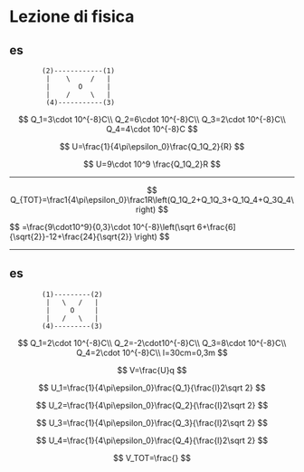 # Lezione di fisica

## es

			(2)------------(1)
			 |    \     /   |
			 |       O      |
			 |    /     \   |
			 (4)-----------(3)
$$
Q_1=3\cdot 10^{-8}C\\
Q_2=6\cdot 10^{-8}C\\
Q_3=2\cdot 10^{-8}C\\
Q_4=4\cdot 10^{-8}C
$$

$$
U=\frac{1}{4\pi\epsilon_0}\frac{Q_1Q_2}{R}
$$

$$
U=9\cdot 10^9 \frac{Q_1Q_2}R
$$


---

$$
Q_{TOT}=\frac1{4\pi\epsilon_0}\frac1R\left(Q_1Q_2+Q_1Q_3+Q_1Q_4+Q_3Q_4\right)
$$

$$
=\frac{9\cdot10^9}{0,3}\cdot 10^{-8}\left(\sqrt 6+\frac{6]{\sqrt{2}}-12+\frac{24}{\sqrt{2}} \right)
$$


---
## es
			(1)---------(2)
			 |   \   /   |
			 |     O     |
			 |   /   \   |
			(4)---------(3)

$$
Q_1=2\cdot 10^{-8}C\\
Q_2=-2\cdot10^{-8}C\\
Q_3=8\cdot 10^{-8}C\\
Q_4=2\cdot 10^{-8}C\\
l=30cm=0,3m
$$


$$
V=\frac{U}q
$$

$$
U_1=\frac{1}{4\pi\epsilon_0}\frac{Q_1}{\frac{l}2\sqrt 2}
$$


$$
U_2=\frac{1}{4\pi\epsilon_0}\frac{Q_2}{\frac{l}2\sqrt 2}
$$


$$
U_3=\frac{1}{4\pi\epsilon_0}\frac{Q_3}{\frac{l}2\sqrt 2}
$$

$$
U_4=\frac{1}{4\pi\epsilon_0}\frac{Q_4}{\frac{l}2\sqrt 2}
$$



$$
V_TOT=\frac{}
$$
<!--stackedit_data:
eyJoaXN0b3J5IjpbMTkyNDY3NTg3OF19
-->
